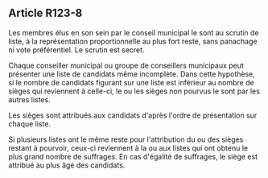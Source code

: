 ## Article R123-8


Les membres élus en son sein par le conseil municipal le sont au scrutin de liste, à la représentation
proportionnelle au plus fort reste, sans panachage ni vote préférentiel. Le scrutin est secret.

Chaque conseiller municipal ou groupe de conseillers municipaux peut présenter une liste de candidats
même incomplète. Dans cette hypothèse, si le nombre de candidats figurant sur une liste est inférieur au
nombre de sièges qui reviennent à celle-ci, le ou les sièges non pourvus le sont par les autres listes.

Les sièges sont attribués aux candidats d'après l'ordre de présentation sur chaque liste.

Si plusieurs listes ont le même reste pour l'attribution du ou des sièges restant à pourvoir, ceux-ci reviennent
à la ou aux listes qui ont obtenu le plus grand nombre de suffrages. En cas d'égalité de suffrages, le siège est
attribué au plus âgé des candidats.

